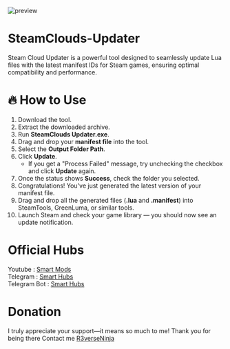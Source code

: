 ![preview](https://github.com/user-attachments/assets/2c8c8e63-c873-4af2-b246-8a397cb97dce)

# SteamClouds-Updater
Steam Cloud Updater is a powerful tool designed to seamlessly update Lua files with the latest manifest IDs for Steam games, ensuring optimal compatibility and performance.

# **🔥 How to Use**
1. Download the tool.
2. Extract the downloaded archive.
3. Run **SteamClouds Updater.exe**.
4. Drag and drop your **manifest file** into the tool.
5. Select the **Output Folder Path**.
6. Click **Update**.
   * If you get a "Process Failed" message, try unchecking the checkbox and click **Update** again.
7. Once the status shows **Success**, check the folder you selected.
8. Congratulations! You've just generated the latest version of your manifest file.
9. Drag and drop all the generated files (**.lua** and **.manifest**) into SteamTools, GreenLuma, or similar tools.
10. Launch Steam and check your game library — you should now see an update notification.

# **Official Hubs**
Youtube : [Smart Mods](https://youtube.com/@smart_mods)<br>
Telegram : [Smart Hubs](https://t.me/smart_hubs)<br>
Telegram Bot : [Smart Hubs](https://t.me/steamcloudsbot)<br>

# **Donation**
I truly appreciate your support—it means so much to me! Thank you for being there
Contact me [R3verseNinja]([https://t.me/smart_hubs](https://t.me/R3verseNinja))
